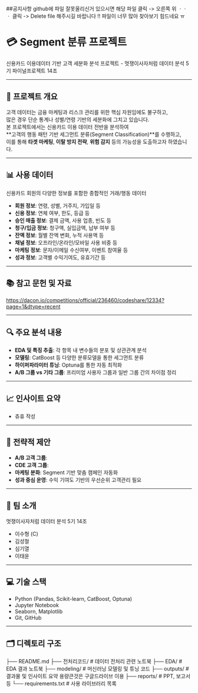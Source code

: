 ##공지사항
github에 파일 잘못올리신거 있으시면 
해당 파일 클릭 -> 오른쪽 위 ㆍㆍㆍ 클릭 ->  Delete file 해주시길 바랍니다 !!
파일이 너무 많아 찾아보기 힘드네요 ㅠ


# 💳 Segment 분류 프로젝트  
신용카드 이용데이터 기반 고객 세분화 분석 프로젝트 - 멋쟁이사자처럼 데이터 분석 5기 파이널프로젝트 14조

---

## 📌 프로젝트 개요
고객 데이터는 금융 마케팅과 리스크 관리를 위한 핵심 자원임에도 불구하고,  
많은 경우 단순 통계나 성별/연령 기반의 세분화에 그치고 있습니다.  
본 프로젝트에서는 신용카드 이용 데이터 전반을 분석하여  
**고객의 행동 패턴 기반 세그먼트 분류(Segment Classification)**를 수행하고,  
이를 통해 **타겟 마케팅**, **이탈 방지 전략**, **위험 감지** 등의 가능성을 도출하고자 하였습니다.

---

## 📊 사용 데이터
신용카드 회원의 다양한 정보를 포함한 종합적인 거래/행동 데이터

- **회원 정보**: 연령, 성별, 거주지, 가입일 등
- **신용 정보**: 연체 여부, 한도, 등급 등
- **승인 매출 정보**: 결제 금액, 사용 업종, 빈도 등
- **청구/입금 정보**: 청구액, 실입금액, 납부 여부 등
- **잔액 정보**: 월별 잔액 변화, 누적 사용액 등
- **채널 정보**: 오프라인/온라인/모바일 사용 비중 등
- **마케팅 정보**: 문자/이메일 수신여부, 이벤트 참여율 등
- **성과 정보**: 고객별 수익기여도, 유효기간 등

---

## 📚 참고 문헌 및 자료
  https://dacon.io/competitions/official/236460/codeshare/12334?page=1&dtype=recent

---

## 🔍 주요 분석 내용

- **EDA 및 특징 추출**: 각 항목 내 변수들의 분포 및 상관관계 분석
- **모델링**: CatBoost 등 다양한 분류모델을 통한 세그먼트 분류
- **하이퍼파라미터 튜닝**: Optuna를 통한 자동 최적화
- **A/B 그룹 vs 기타 그룹**: 프리미엄 사용자 그룹과 일반 그룹 간의 차이점 정리

---

## 📈 인사이트 요약
- 츄휴 작성

---

## 🧩 전략적 제안
- **A/B 고객 그룹**: 
- **CDE 고객 그룹**: 
- **마케팅 분화**: Segment 기반 맞춤 캠페인 자동화
- **성과 중심 운영**: 수익 기여도 기반의 우선순위 고객관리 필요

---

## 👤 팀 소개
멋쟁이사자처럼 데이터 분석 5기 14조

- 이수형 (C)
- 김성철
- 심기열
- 이태윤

---

## 💻 기술 스택
- Python (Pandas, Scikit-learn, CatBoost, Optuna)
- Jupyter Notebook
- Seaborn, Matplotlib
- Git, GitHub

---

## 🗂 디렉토리 구조

├── README.md
├── 전처리코드/ # 데이터 전처리 관련 노트북
├── EDA/ # EDA 결과 노트북
├── modeling/ # 머신러닝 모델링 및 튜닝 코드
├── outputs/ # 결과물 및 인사이트 요약 용량큰것은 구글드라이브 이용
├── reports/ # PPT, 보고서 등
└── requirements.txt # 사용 라이브러리 목록

















